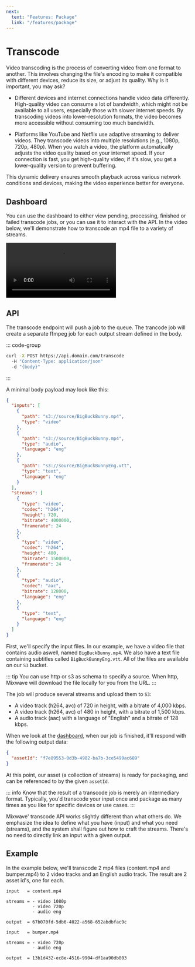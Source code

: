 ```yaml
---
next:
  text: "Features: Package"
  link: "/features/package"
---
```


# Transcode

Video transcoding is the process of converting video from one format to another. This involves changing the file's encoding to make it compatible with different devices, reduce its size, or adjust its quality. Why is it important, you may ask?

- Different devices and internet connections handle video data differently. High-quality video can consume a lot of bandwidth, which might not be available to all users, especially those with slower internet speeds. By transcoding videos into lower-resolution formats, the video becomes more accessible without consuming too much bandwidth.

- Platforms like YouTube and Netflix use adaptive streaming to deliver videos. They transcode videos into multiple resolutions (e.g., 1080p, 720p, 480p). When you watch a video, the platform automatically adjusts the video quality based on your internet speed. If your connection is fast, you get high-quality video; if it's slow, you get a lower-quality version to prevent buffering.

This dynamic delivery ensures smooth playback across various network conditions and devices, making the video experience better for everyone.

## Dashboard

You can use the dashboard to either view pending, processing, finished or failed transcode jobs, or you can use it to interact with the API. In the video below, we'll demonstrate how to transcode an mp4 file to a variety of streams.

<video class="video-frame" src="/dashboard-transcode.mp4" controls></video>

## API

The transcode endpoint will push a job to the queue. The trancode job will create a separate ffmpeg job for each output stream defined in the body.

::: code-group

```sh [shell]
curl -X POST https://api.domain.com/transcode
  -H "Content-Type: application/json"
  -d "{body}"
```

:::

A minimal body payload may look like this:

```json
{
  "inputs": [
    {
      "path": "s3://source/BigBuckBunny.mp4",
      "type": "video"
    },
    {
      "path": "s3://source/BigBuckBunny.mp4",
      "type": "audio",
      "language": "eng"
    },
    {
      "path": "s3://source/BigBuckBunnyEng.vtt",
      "type": "text",
      "language": "eng"
    }
  ],
  "streams": [
    {
      "type": "video",
      "codec": "h264",
      "height": 720,
      "bitrate": 4000000,
      "framerate": 24
    },
    {
      "type": "video",
      "codec": "h264",
      "height": 480,
      "bitrate": 1500000,
      "framerate": 24
    },
    {
      "type": "audio",
      "codec": "aac",
      "bitrate": 128000,
      "language": "eng"
    },
    {
      "type": "text",
      "language": "eng"
    }
  ]
}
```

First, we'll specify the input files. In our example, we have a video file that contains audio aswell, named `BigBuckBunny.mp4`. We also have a text file containing subtitles called `BigBuckBunnyEng.vtt`. All of the files are available on our `S3` bucket.

::: tip
You can use http or s3 as schema to specify a source. When http, Mixwave will download the file locally for you from the URL.
:::

The job will produce several streams and upload them to `S3`:

- A video track (h264, avc) of 720 in height, with a bitrate of 4,000 kbps.
- A video track (h264, avc) of 480 in height, with a bitrate of 1,500 kbps.
- A audio track (aac) with a language of "English" and a bitrate of 128 kbps.

When we look at the [dashboard](/features/dashboard), when our job is finished, it'll respond with the following output data:

```json
{
  "assetId": "f7e89553-0d3b-4982-ba7b-3ce5499ac689"
}
```

At this point, our asset (a collection of streams) is ready for packaging, and can be referenced to by the given `assetId`.

::: info
Know that the result of a transcode job is merely an intermediary format. Typically, you'd transcode your input once and package as many times as you like for specific devices or use cases.
:::

Mixwave' transcode API works slightly different than what others do. We emphasize the idea to define what you have (input) and what you need (streams), and the system shall figure out how to craft the streams. There's no need to directly link an input with a given output.

## Example

In the example below, we'll transcode 2 mp4 files (content.mp4 and bumper.mp4) to 2 video tracks and an English audio track. The result are 2 asset id's, one for each.

```
input   = content.mp4

streams = - video 1080p
          - video 720p
          - audio eng

output  = 67b070fd-5db6-4022-a568-652abdbfac9c
```

```
input   = bumper.mp4

streams = - video 720p
          - audio eng

output  = 13b1d432-ec8e-4516-9904-df1aa90db803
```
